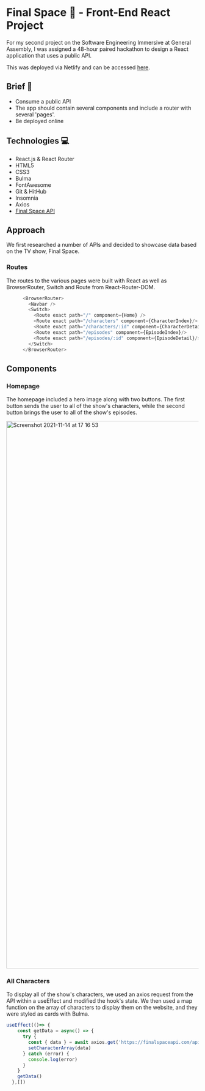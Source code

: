 # Final Space 👾 - Front-End React Project
For my second project on the Software Engineering Immersive at General Assembly, I was assigned a 48-hour paired hackathon to design a React application that uses a public API.

This was deployed via Netlify and can be accessed [here](https://final-space-project.netlify.app/).

## Brief 📃
* Consume a public API
* The app should contain several components and include a router with several 'pages'.
* Be deployed online 

## Technologies 💻
* React.js & React Router
* HTML5
* CSS3
* Bulma 
* FontAwesome 
* Git & HitHub
* Insomnia 
* Axios
* [Final Space API](https://finalspaceapi.com/)

## Approach 
We first researched a number of APIs and decided to showcase data based on the TV show, Final Space. 

### Routes
The routes to the various pages were built with React as well as BrowserRouter, Switch and Route from React-Router-DOM.

```javascript
      <BrowserRouter>
        <Navbar />
        <Switch>
          <Route exact path="/" component={Home} />
          <Route exact path="/characters" component={CharacterIndex}/>
          <Route exact path="/characters/:id" component={CharacterDetail}/>
          <Route exact path="/episodes" component={EpisodeIndex}/>
          <Route exact path="/episodes/:id" component={EpisodeDetail}/>
        </Switch>
      </BrowserRouter>
```

## Components 
### Homepage
The homepage included a hero image along with two buttons. The first button sends the user to all of the show's characters, while the second button brings the user to all of the show's episodes.

<img width="1430" alt="Screenshot 2021-11-14 at 17 16 53" src="https://user-images.githubusercontent.com/59033443/141691253-7a066424-cae5-44c1-a04e-8bf3cc5f91cb.png">

### All Characters 
To display all of the show's characters, we used an axios request from the API within a useEffect and modified the hook's state. We then used a map function on the array of characters to display them on the website, and they were styled as cards with Bulma.

```javascript
useEffect(()=> {
    const getData = async() => {
      try {
        const { data } = await axios.get('https://finalspaceapi.com/api/v0/character/')
        setCharacterArray(data)
      } catch (error) {
        console.log(error)
      }
    }
    getData()
  },[])
```
